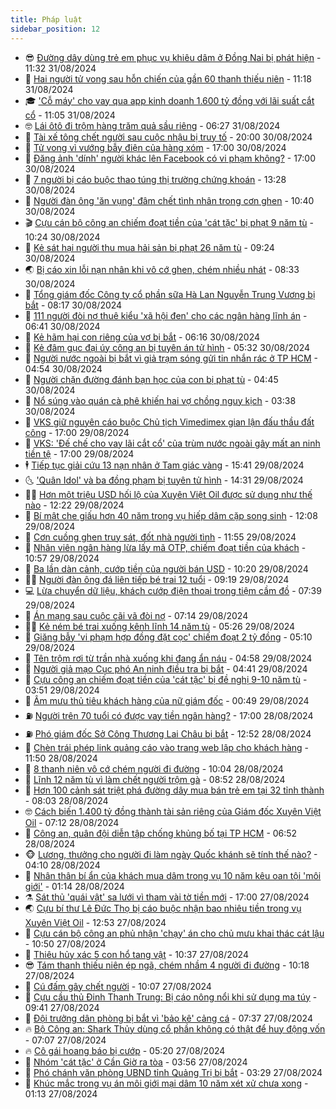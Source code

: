 ```yaml
---
title: Pháp luật
sidebar_position: 12
---
```


<!-- vnexpress-phap-luat:START -->
- 😎 [Đường dây dùng trẻ em phục vụ khiêu dâm ở Đồng Nai bị phát hiện](https://vnexpress.net/duong-day-dung-tre-em-phuc-vu-khieu-dam-o-dong-nai-bi-phat-hien-4788012.html) - 11:32 31/08/2024
- 🥰 [Hai người tử vong sau hỗn chiến của gần 60 thanh thiếu niên](https://vnexpress.net/hai-nguoi-tu-vong-sau-hon-chien-cua-gan-60-thanh-thieu-nien-4787998.html) - 11:18 31/08/2024
- 🎓 [&#39;Cỗ máy&#39; cho vay qua app kinh doanh 1.600 tỷ đồng với lãi suất cắt cổ](https://vnexpress.net/co-may-cho-vay-qua-app-kinh-doanh-1-600-ty-dong-voi-lai-suat-cao-4787973.html) - 11:05 31/08/2024
- 🤓 [Lái ôtô đi trộm hàng trăm quả sầu riêng](https://vnexpress.net/trom-sau-rieng-4787941.html) - 06:27 31/08/2024
- 🎊 [Tài xế tông chết người sau cuộc nhậu bị truy tố](https://vnexpress.net/tai-xe-tong-chet-nguoi-sau-cuoc-nhau-bi-truy-to-4787735.html) - 20:00 30/08/2024
- 🙉 [Tử vong vì vướng bẫy điện của hàng xóm](https://vnexpress.net/tu-vong-vi-vuong-bay-dien-cua-hang-xom-4787733.html) - 17:00 30/08/2024
- 🤡 [Đăng ảnh &#39;dính&#39; người khác lên Facebook có vi phạm không?](https://vnexpress.net/dang-anh-dinh-nguoi-khac-len-facebook-co-vi-pham-khong-4787330.html) - 17:00 30/08/2024
- 🗽 [7 người bị cáo buộc thao túng thị trường chứng khoán](https://vnexpress.net/7-nguoi-bi-cao-buoc-thao-tung-thi-truong-chung-khoan-4787762.html) - 13:28 30/08/2024
- 🌋 [Người đàn ông &#39;ăn vụng&#39; đâm chết tình nhân trong cơn ghen](https://vnexpress.net/nguoi-dan-ong-an-vung-dam-chet-tinh-nhan-trong-con-ghen-4787672.html) - 10:40 30/08/2024
- 🎬 [Cựu cán bộ công an chiếm đoạt tiền của &#39;cát tặc&#39; bị phạt 9 năm tù](https://vnexpress.net/cuu-can-bo-cong-an-chiem-doat-tien-cua-cat-tac-bi-phat-9-nam-tu-4787715.html) - 10:24 30/08/2024
- 💯 [Kẻ sát hại người thu mua hải sản bị phạt 26 năm tù](https://vnexpress.net/ke-sat-hai-nguoi-thu-mua-hai-san-bi-phat-26-nam-tu-4787639.html) - 09:24 30/08/2024
- 🌏 [Bị cáo xin lỗi nạn nhân khi vô cớ ghen, chém nhiều nhát](https://vnexpress.net/bi-cao-xin-loi-nan-nhan-khi-vo-co-ghen-chem-nhieu-nhat-4787617.html) - 08:33 30/08/2024
- 🌊 [Tổng giám đốc Công ty cổ phần sữa Hà Lan Nguyễn Trung Vương bị bắt](https://vnexpress.net/tong-giam-doc-cong-ty-co-phan-sua-ha-lan-nguyen-trung-vuong-bi-bat-4787445.html) - 08:17 30/08/2024
- 💂 [111 người đòi nợ thuê kiểu &#39;xã hội đen&#39; cho các ngân hàng lĩnh án](https://vnexpress.net/111-nguoi-doi-no-thue-kieu-xa-hoi-den-cho-cac-ngan-hang-linh-an-4787529.html) - 06:41 30/08/2024
- 🎡 [Kẻ hãm hại con riêng của vợ bị bắt](https://vnexpress.net/ke-ham-hai-con-rieng-cua-vo-bi-bat-4787507.html) - 06:16 30/08/2024
- 🫶 [Kẻ đâm gục đại úy công an bị tuyên án tử hình](https://vnexpress.net/ke-dam-guc-dai-uy-cong-an-bi-tuyen-an-tu-hinh-4787509.html) - 05:32 30/08/2024
- 🐲 [Người nước ngoài bị bắt vì giả trạm sóng gửi tin nhắn rác ở TP HCM](https://vnexpress.net/nguoi-nuoc-ngoai-bi-bat-vi-gia-tram-song-gui-tin-nhan-rac-o-tp-hcm-4787495.html) - 04:54 30/08/2024
- 🚀 [Người chặn đường đánh bạn học của con bị phạt tù](https://vnexpress.net/nguoi-chan-duong-danh-ban-hoc-cua-con-bi-phat-tu-4787386.html) - 04:45 30/08/2024
- 🎊 [Nổ súng vào quán cà phê khiến hai vợ chồng nguy kịch](https://vnexpress.net/no-sung-vao-quan-ca-phe-khien-hai-vo-chong-nguy-kich-4787455.html) - 03:38 30/08/2024
- 🤗 [VKS giữ nguyên cáo buộc Chủ tịch Vimedimex gian lận đấu thầu đất công](https://vnexpress.net/vks-giu-nguyen-cao-buoc-chu-tich-vimedimex-gian-lan-dau-thau-dat-cong-4787316.html) - 17:00 29/08/2024
- 🗽 [VKS: &#39;Đế chế cho vay lãi cắt cổ&#39; của trùm nước ngoài gây mất an ninh tiền tệ](https://vnexpress.net/vks-de-che-cho-vay-lai-cat-co-cua-trum-nuoc-ngoai-gay-mat-an-ninh-tien-te-4787146.html) - 17:00 29/08/2024
- 🕴 [Tiếp tục giải cứu 13 nạn nhân ở Tam giác vàng](https://vnexpress.net/tiep-tuc-giai-cuu-13-nan-nhan-o-tam-giac-vang-4787320.html) - 15:41 29/08/2024
- 🌜 [&#39;Quân Idol&#39; và ba đồng phạm bị tuyên tử hình](https://vnexpress.net/quan-idol-va-ba-dong-pham-bi-tuyen-tu-hinh-4787302.html) - 14:31 29/08/2024
- 🧑‍🏫 [Hơn một triệu USD hối lộ của Xuyên Việt Oil được sử dụng như thế nào](https://vnexpress.net/cac-bi-can-xu-ly-trieu-usd-qua-hoi-lo-cua-xuyen-viet-oil-the-nao-4786844.html) - 12:22 29/08/2024
- 🦩 [Bí mật che giấu hơn 40 năm trong vụ hiếp dâm cặp song sinh](https://vnexpress.net/bi-mat-che-giau-hon-40-nam-trong-vu-hiep-dam-cap-song-sinh-4787189.html) - 12:08 29/08/2024
- 💼 [Cơn cuồng ghen truy sát, đốt nhà người tình](https://vnexpress.net/con-cuong-ghen-truy-sat-dot-nha-nguoi-tinh-4787261.html) - 11:55 29/08/2024
- 💫 [Nhân viên ngân hàng lừa lấy mã OTP, chiếm đoạt tiền của khách](https://vnexpress.net/nhan-vien-ngan-hang-lua-lay-ma-otp-chiem-doat-tien-cua-khach-4787247.html) - 10:57 29/08/2024
- 🦅 [Ba lần dàn cảnh, cướp tiền của người bán USD](https://vnexpress.net/ba-lan-dan-canh-cuop-tien-cua-nguoi-ban-usd-4787097.html) - 10:20 29/08/2024
- 🧑‍💻 [Người đàn ông đá liên tiếp bé trai 12 tuổi](https://vnexpress.net/nguoi-dan-ong-da-lien-tiep-be-trai-12-tuoi-bi-tam-giu-4787185.html) - 09:19 29/08/2024
- 💻 [Lừa chuyển dữ liệu, khách cướp điện thoại trong tiệm cầm đồ](https://vnexpress.net/lua-chuyen-du-lieu-khach-cuop-dien-thoai-trong-tiem-cam-do-4787063.html) - 07:39 29/08/2024
- 🤠 [Án mạng sau cuộc cãi vã đòi nợ](https://vnexpress.net/an-mang-sau-cuoc-cai-va-doi-no-4787055.html) - 07:14 29/08/2024
- 🧑‍🏫 [Kẻ ném bé trai xuống kênh lĩnh 14 năm tù](https://vnexpress.net/ke-nem-be-trai-xuong-kenh-linh-14-nam-tu-4787077.html) - 05:26 29/08/2024
- 🌈 [Giăng bẫy &#39;vi phạm hợp đồng đặt cọc&#39; chiếm đoạt 2 tỷ đồng](https://vnexpress.net/giang-bay-vi-pham-hop-dong-dat-coc-chiem-doat-2-ty-dong-4787032.html) - 05:10 29/08/2024
- 🌮 [Tên trộm rơi từ trần nhà xuống khi đang ẩn náu](https://vnexpress.net/toi-pham-roi-tu-tran-nha-xuong-khi-dang-an-nau-4787065.html) - 04:58 29/08/2024
- 🐲 [Người giả mạo Cục phó An ninh điều tra bị bắt](https://vnexpress.net/nguoi-gia-mao-cuc-pho-an-ninh-dieu-tra-bi-bat-4787048.html) - 04:41 29/08/2024
- 🧰 [Cựu công an chiếm đoạt tiền của &#39;cát tặc&#39; bị đề nghị 9-10 năm tù](https://vnexpress.net/cuu-cong-an-chiem-doat-tien-cua-cat-tac-bi-de-nghi-9-10-nam-tu-4787006.html) - 03:51 29/08/2024
- 💄 [Âm mưu thủ tiêu khách hàng của nữ giám đốc](https://vnexpress.net/am-muu-thu-tieu-khach-hang-de-chiem-doat-tien-cua-nu-giam-doc-4786891.html) - 00:49 29/08/2024
- ⛽️ [Người trên 70 tuổi có được vay tiền ngân hàng?](https://vnexpress.net/nguoi-tren-70-tuoi-co-duoc-vay-tien-ngan-hang-4786606.html) - 17:00 28/08/2024
- ⛽️ [Phó giám đốc Sở Công Thương Lai Châu bị bắt](https://vnexpress.net/pho-giam-doc-so-cong-thuong-lai-chau-bi-bat-4786857.html) - 12:52 28/08/2024
- 💂 [Chèn trái phép link quảng cáo vào trang web lập cho khách hàng](https://vnexpress.net/chen-trai-phep-link-quang-cao-vao-trang-web-lap-cho-khach-hang-4786728.html) - 11:50 28/08/2024
- 🤔 [8 thanh niên vô cớ chém người đi đường](https://vnexpress.net/8-thanh-nien-vo-co-chem-nguoi-di-duong-4786782.html) - 10:04 28/08/2024
- 🧐 [Lĩnh 12 năm tù vì làm chết người trộm gà](https://vnexpress.net/linh-12-nam-tu-vi-lam-chet-nguoi-trom-ga-4786753.html) - 08:52 28/08/2024
- 🎃 [Hơn 100 cảnh sát triệt phá đường dây mua bán trẻ em tại 32 tỉnh thành](https://vnexpress.net/hon-100-canh-sat-triet-pha-duong-day-mua-ban-tre-em-tai-32-tinh-thanh-4786701.html) - 08:03 28/08/2024
- 🤓 [Cách biến 1.400 tỷ đồng thành tài sản riêng của Giám đốc Xuyên Việt Oil](https://vnexpress.net/cach-bien-1-400-ty-dong-thanh-tai-san-rieng-cua-giam-doc-xuyen-viet-oil-4786556.html) - 07:12 28/08/2024
- 💃 [Công an, quân đội diễn tập chống khủng bố tại TP HCM](https://vnexpress.net/cong-an-quan-doi-dien-tap-chong-khung-bo-tai-tp-hcm-4786610.html) - 06:52 28/08/2024
- 🐵 [Lương, thưởng cho người đi làm ngày Quốc khánh sẽ tính thế nào?](https://vnexpress.net/tien-luong-thuong-khi-lam-viec-ngay-quoc-khanh-2-9-duoc-tinh-the-nao-4786604.html) - 04:10 28/08/2024
- 🤖 [Nhân thân bí ẩn của khách mua dâm trong vụ 10 năm kêu oan tội &#39;môi giới&#39;](https://vnexpress.net/nhan-than-bi-an-cua-khach-mua-dam-trong-vu-10-nam-keu-oan-toi-moi-gioi-4786447.html) - 01:14 28/08/2024
- ⚗️ [Sát thủ &#39;quái vật&#39; sa lưới vì tham vài tờ tiền mới](https://vnexpress.net/sat-thu-sa-luoi-vi-tham-vai-to-tien-moi-4786400.html) - 17:00 27/08/2024
- 🌏 [Cựu bí thư Lê Đức Thọ bị cáo buộc nhận bao nhiêu tiền trong vụ Xuyên Việt Oil](https://vnexpress.net/cuu-bi-thu-ben-tre-le-duc-tho-bi-cao-buoc-nhan-hoi-lo-600-000-usd-4786399.html) - 12:53 27/08/2024
- 🦆 [Cựu cán bộ công an phủ nhận &#39;chạy&#39; án cho chủ mưu khai thác cát lậu](https://vnexpress.net/cuu-can-bo-cong-an-phu-nhan-chay-an-cho-chu-muu-khai-thac-cat-lau-4786383.html) - 10:50 27/08/2024
- 🐎 [Thiêu hủy xác 5 con hổ tang vật](https://vnexpress.net/thieu-huy-xac-5-con-ho-tang-vat-4786176.html) - 10:37 27/08/2024
- 😎 [Tám thanh thiếu niên ép ngã, chém nhầm 4 người đi đường](https://vnexpress.net/tam-thanh-thieu-nien-ep-nga-chem-nham-4-nguoi-di-duong-4786374.html) - 10:18 27/08/2024
- 💪 [Cú đấm gây chết người](https://vnexpress.net/cu-dam-gay-chet-nguoi-4786311.html) - 10:07 27/08/2024
- 🤡 [Cựu cầu thủ Đinh Thanh Trung: Bị cáo nông nổi khi sử dụng ma túy](https://vnexpress.net/cuu-cau-thu-dinh-thanh-trung-bi-cao-hanh-dong-nong-noi-4786069.html) - 09:41 27/08/2024
- 🌁 [Đội trưởng dân phòng bị bắt vì &#39;bảo kê&#39; cảng cá](https://vnexpress.net/doi-truong-dan-phong-bi-bat-vi-bao-ke-cang-ca-4786219.html) - 07:37 27/08/2024
- 🔥 [Bộ Công an: Shark Thủy dùng cổ phần không có thật để huy động vốn](https://vnexpress.net/bo-cong-an-shark-thuy-dung-co-phan-khong-co-that-de-huy-dong-von-4786213.html) - 07:07 27/08/2024
- 🔥 [Cô gái hoang báo bị cướp](https://vnexpress.net/co-gai-hoang-bao-bi-cuop-4786177.html) - 05:20 27/08/2024
- 👺 [Nhóm &#39;cát tặc&#39; ở Cần Giờ ra tòa](https://vnexpress.net/nhom-cat-tac-o-can-gio-ra-toa-4786123.html) - 03:56 27/08/2024
- 🎊 [Phó chánh văn phòng UBND tỉnh Quảng Trị bị bắt](https://vnexpress.net/pho-chanh-van-phong-ubnd-tinh-quang-tri-bi-bat-4786118.html) - 03:29 27/08/2024
- 🎊 [Khúc mắc trong vụ án môi giới mại dâm 10 năm xét xử chưa xong](https://vnexpress.net/khuc-mac-trong-vu-an-moi-gioi-mai-dam-10-nam-xet-xu-chua-xong-4785938.html) - 01:13 27/08/2024<!-- vnexpress-phap-luat:END -->
